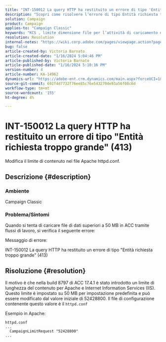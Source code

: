 ```yaml
---
title: "INT-150012 La query HTTP ha restituito un errore di tipo 'Entità richiesta troppo grande' (413)"
description: "Scopri come risolvere l’errore di tipo Entità richiesta troppo grande (413)."
solution: Campaign
product: Campaign
applies-to: "Campaign Classic"
keywords: "KCS , limite dimensione file per l’attività di caricamento dati (file), entità richiesta troppo grande, CampaignLimitRequest"
resolution: Resolution
internal-notes: "https://wiki.corp.adobe.com/pages/viewpage.action?pageId=1423015339#ACC-Apache/Tomcat/IIS-WhatisthefilesizelimitforDataloading(file)activity?"
bug: false
article-created-by: Victoria Barnato
article-created-date: "1/16/2024 5:04:46 PM"
article-published-by: Victoria Barnato
article-published-date: "1/16/2024 5:10:16 PM"
version-number: 4
article-number: KA-14962
dynamics-url: "https://adobe-ent.crm.dynamics.com/main.aspx?forceUCI=1&pagetype=entityrecord&etn=knowledgearticle&id=91961a57-91b4-ee11-a569-6045bd006704"
source-git-commit: 692f4d7732f76ee85c76e543270de93a56f08c6d
workflow-type: tm+mt
source-wordcount: '155'
ht-degree: 4%

---
```


# INT-150012 La query HTTP ha restituito un errore di tipo &quot;Entità richiesta troppo grande&quot; (413)


Modifica il limite di contenuto nel file Apache httpd.conf.

## Descrizione {#description}


### <b>Ambiente</b>

Campaign Classic

### <b>Problema/Sintomi</b>

Quando si tenta di caricare file di dati superiori a 50 MB in ACC tramite flussi di lavoro, si verifica il seguente errore:



Messaggio di errore:

INT-150012 La query HTTP ha restituito un errore di tipo &quot;Entità richiesta troppo grande&quot; (413)


## Risoluzione {#resolution}


Il motivo è che nella build 8797 di ACC 17.4.1 è stato introdotto un limite di lunghezza del contenuto per Apache e Internet Information Services (IIS). Questo limite è impostato su 50 MB per impostazione predefinita e può essere modificato dal valore iniziale di 52428800. Il file di configurazione contenente questo valore è il `httpd.conf`

Esempio in Apache:


```
httpd.conf
...
  CampaignLimitRequest "52428800"
...
```


